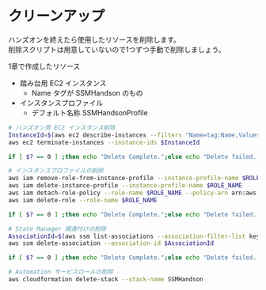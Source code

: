 # クリーンアップ

ハンズオンを終えたら使用したリソースを削除します。  
削除スクリプトは用意していないので1つずつ手動で削除しましょう。  

1章で作成したリソース

- 踏み台用 EC2 インスタンス
  - Name タグが SSMHandson のもの
- インスタンスプロファイル
  - デフォルト名称 SSMHandsonProfile

```bash
# ハンズオン用 EC2 インスタンス削除
InstanceId=$(aws ec2 describe-instances --filters "Name=tag:Name,Values=SSMHandson" | jq -r .Reservations[].Instances[].InstanceId)
aws ec2 terminate-instances --instance-ids $InstanceId

if [ $? == 0 ] ;then echo "Delete Complete.";else echo "Delete failed. check your operations and run once again.";fi
```


```bash
# インスタンスプロファイルの削除
aws iam remove-role-from-instance-profile --instance-profile-name $ROLE_NAME --role-name $ROLE_NAME
aws iam delete-instance-profile --instance-profile-name $ROLE_NAME
aws iam detach-role-policy --role-name $ROLE_NAME --policy-arn arn:aws:iam::aws:policy/AmazonSSMManagedInstanceCore
aws iam delete-role --role-name $ROLE_NAME

if [ $? == 0 ] ;then echo "Delete Complete.";else echo "Delete failed. check your operations and run once again.";fi
```


```bash
# State Manager 関連付けの削除
AssociationId=$(aws ssm list-associations --association-filter-list key=AssociationName,value=Linux_Patch_Apply | jq -r .Associations[].AssociationId)
aws ssm delete-association --association-id $AssociationId

if [ $? == 0 ] ;then echo "Delete Complete.";else echo "Delete failed. check your operations and run once again.";fi
```


```bash
# Automation サービスロールの削除
aws cloudformation delete-stack --stack-name SSMHandson
```
